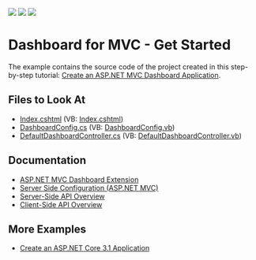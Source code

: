 <!-- default badges list -->
![](https://img.shields.io/endpoint?url=https://codecentral.devexpress.com/api/v1/VersionRange/128579217/21.2.1%2B)
[![](https://img.shields.io/badge/Open_in_DevExpress_Support_Center-FF7200?style=flat-square&logo=DevExpress&logoColor=white)](https://supportcenter.devexpress.com/ticket/details/T543048)
[![](https://img.shields.io/badge/📖_How_to_use_DevExpress_Examples-e9f6fc?style=flat-square)](https://docs.devexpress.com/GeneralInformation/403183)
<!-- default badges end -->
# Dashboard for MVC - Get Started

The example contains the source code of the project created in this step-by-step tutorial: [Create an ASP.NET MVC Dashboard Application](https://docs.devexpress.com/Dashboard/116313/get-started/build-web-dashboard-applications/create-an-aspnet-mvc-dashboard-application).

<!-- default file list -->
## Files to Look At

* [Index.cshtml](./CS/MvcDashboardApp/Views/Home/Index.cshtml) (VB: [Index.cshtml](./VB/MvcDashboardApp/Views/Home/Index.vbhtml))
* [DashboardConfig.cs](./CS/MvcDashboardApp/App_Start/DashboardConfig.cs) (VB: [DashboardConfig.vb](./VB/MvcDashboardApp/App_Start/DashboardConfig.vb))
* [DefaultDashboardController.cs](./CS/MvcDashboardApp/Controllers/DefaultDashboardController.cs) (VB: [DefaultDashboardController.vb](./VB/MvcDashboardApp/Controllers/DefaultDashboardController.vb))
<!-- default file list end -->
## Documentation

- [ASP.NET MVC Dashboard Extension](https://docs.devexpress.com/Dashboard/16977/web-dashboard/aspnet-mvc-dashboard-extension)
- [Server Side Configuration (ASP.NET MVC)](https://docs.devexpress.com/Dashboard/119166/web-dashboard/dashboard-backend/server-side-configuration-aspnet-mvc)
- [Server-Side API Overview](https://docs.devexpress.com/Dashboard/16978/web-dashboard/aspnet-mvc-dashboard-extension/server-side-api-overview)
- [Client-Side API Overview](https://docs.devexpress.com/Dashboard/16796/web-dashboard/aspnet-mvc-dashboard-extension/client-side-api-overview)

## More Examples

- [Create an ASP.NET Core 3.1 Application](https://github.com/DevExpress-Examples/web-dashboard-asp-net-core-3)
